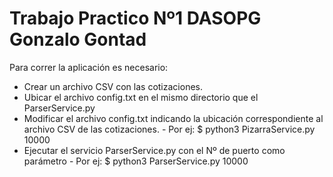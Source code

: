 # Trabajo Practico Nº1 DASOPG Gonzalo Gontad

Para correr la aplicación es necesario:

  - Crear un archivo CSV con las cotizaciones.
  - Ubicar el archivo config.txt en el mismo directorio que el ParserService.py
  - Modificar el archivo config.txt indicando la ubicación correspondiente al archivo CSV de las cotizaciones.
         - Por ej: $ python3 PizarraService.py 10000
  - Ejecutar el servicio ParserService.py con el Nº de puerto como parámetro
         - Por ej: $ python3 ParserService.py 10000 
